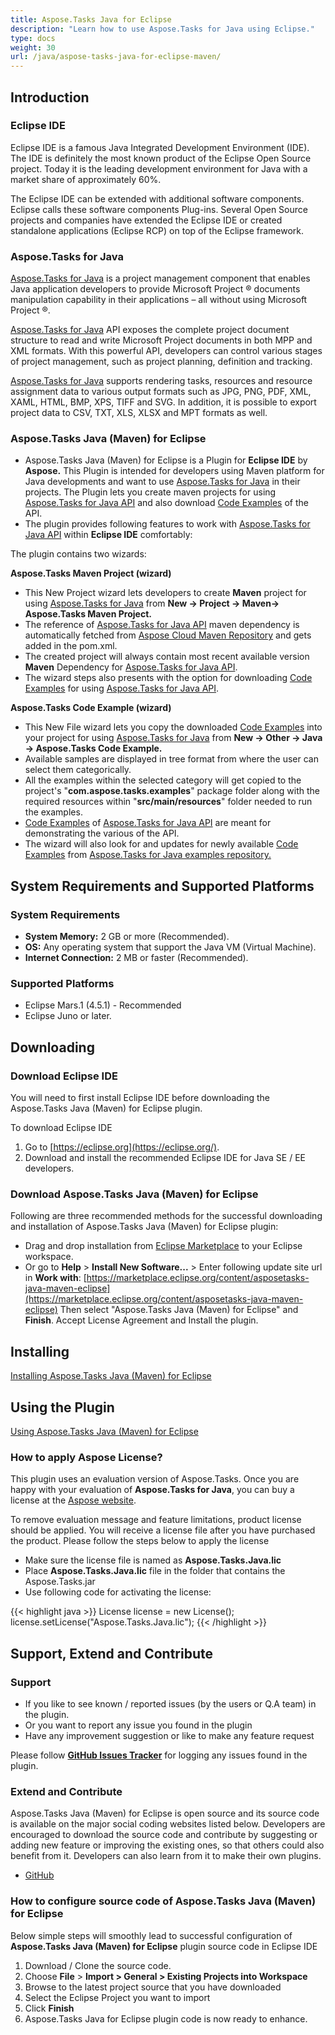 ```yaml
---
title: Aspose.Tasks Java for Eclipse
description: "Learn how to use Aspose.Tasks for Java using Eclipse."
type: docs
weight: 30
url: /java/aspose-tasks-java-for-eclipse-maven/
---
```


## **Introduction**
### **Eclipse IDE**
Eclipse IDE is a famous Java Integrated Development Environment (IDE). The IDE is definitely the most known product of the Eclipse Open Source project. Today it is the leading development environment for Java with a market share of approximately 60%.

The Eclipse IDE can be extended with additional software components. Eclipse calls these software components Plug-ins. Several Open Source projects and companies have extended the Eclipse IDE or created standalone applications (Eclipse RCP) on top of the Eclipse framework.

### **Aspose.Tasks for Java**
[Aspose.Tasks for Java](https://products.aspose.com/tasks/java) is a project management component that enables Java application developers to provide Microsoft Project ® documents manipulation capability in their applications – all without using Microsoft Project ®.

[Aspose.Tasks for Java](https://products.aspose.com/tasks/java) API exposes the complete project document structure to read and write Microsoft Project documents in both MPP and XML formats. With this powerful API, developers can control various stages of project management, such as project planning, definition and tracking.

[Aspose.Tasks for Java](https://products.aspose.com/tasks/java) supports rendering tasks, resources and resource assignment data to various output formats such as JPG, PNG, PDF, XML, XAML, HTML, BMP, XPS, TIFF and SVG. In addition, it is possible to export project data to CSV, TXT, XLS, XLSX and MPT formats as well.

### **Aspose.Tasks Java (Maven) for Eclipse**
- Aspose.Tasks Java (Maven) for Eclipse is a Plugin for **Eclipse IDE** by **Aspose.** This Plugin is intended for developers using Maven platform for Java developments and want to use [Aspose.Tasks for Java](https://products.aspose.com/tasks/java) in their projects. The Plugin lets you create maven projects for using [Aspose.Tasks for Java API](https://products.aspose.com/tasks/java) and also download [Code Examples](https://github.com/aspose-tasks/Aspose.Tasks-for-Java/tree/master/Examples) of the API.
- The plugin provides following features to work with [Aspose.Tasks for Java API](https://products.aspose.com/tasks/java) within **Eclipse IDE** comfortably:

The plugin contains two wizards:

**Aspose.Tasks Maven Project (wizard)**

- This New Project wizard lets developers to create **Maven** project for using [Aspose.Tasks for Java](https://products.aspose.com/tasks/java) from **New -> Project -> Maven-> Aspose.Tasks Maven Project.**
- The reference of [Aspose.Tasks for Java API](https://products.aspose.com/tasks/java) maven dependency is automatically fetched from [Aspose Cloud Maven Repository](https://repository.aspose.com/webapp/#/artifacts/browse/tree/General/repo) and gets added in the pom.xml.
- The created project will always contain most recent available version **Maven** Dependency for [Aspose.Tasks for Java API](https://products.aspose.com/tasks/java).
- The wizard steps also presents with the option for downloading [Code Examples](https://github.com/aspose-tasks/Aspose.Tasks-for-Java/tree/master/Examples) for using [Aspose.Tasks for Java API](https://products.aspose.com/tasks/java).

**Aspose.Tasks Code Example (wizard)**

- This New File wizard lets you copy the downloaded [Code Examples](https://github.com/aspose-tasks/Aspose.Tasks-for-Java/tree/master/Examples) into your project for using [Aspose.Tasks for Java](https://products.aspose.com/tasks/java) from **New -> Other -> Java -> Aspose.Tasks Code Example.**
- Available samples are displayed in tree format from where the user can select them categorically.
- All the examples within the selected category will get copied to the project's "**com.aspose.tasks.examples**" package folder along with the required resources within "**src/main/resources**" folder needed to run the examples.
- [Code Examples](https://github.com/aspose-tasks/Aspose.Tasks-for-Java/tree/master/Examples) of [Aspose.Tasks for Java API](https://products.aspose.com/tasks/java) are meant for demonstrating the various of the API.
- The wizard will also look for and updates for newly available [Code Examples](https://github.com/aspose-tasks/Aspose.Tasks-for-Java/tree/master/Examples) from [Aspose.Tasks for Java examples repository.](https://github.com/aspose-tasks/Aspose.Tasks-for-Java/tree/master/Examples)

## **System Requirements and Supported Platforms**

### **System Requirements**
- **System Memory:** 2 GB or more (Recommended).
- **OS:** Any operating system that support the Java VM (Virtual Machine).
- **Internet Connection:** 2 MB or faster (Recommended).

### **Supported Platforms**
- Eclipse Mars.1 (4.5.1) - Recommended
- Eclipse Juno or later.

## **Downloading**

### **Download Eclipse IDE**
You will need to first install Eclipse IDE before downloading the Aspose.Tasks Java (Maven) for Eclipse plugin.

To download Eclipse IDE

1. Go to [https://eclipse.org](https://eclipse.org/).
2. Download and install the recommended Eclipse IDE for Java SE / EE developers.

### **Download Aspose.Tasks Java (Maven) for Eclipse**
Following are three recommended methods for the successful downloading and installation of Aspose.Tasks Java (Maven) for Eclipse plugin:

- Drag and drop installation from [Eclipse Marketplace](https://marketplace.eclipse.org/content/asposetasks-java-maven-eclipse) to your Eclipse workspace.
- Or go to **Help** > **Install New Software...** > Enter following update site url in **Work with**:
  [https://marketplace.eclipse.org/content/asposetasks-java-maven-eclipse](https://marketplace.eclipse.org/content/asposetasks-java-maven-eclipse)
  Then select "Aspose.Tasks Java (Maven) for Eclipse" and **Finish**. Accept License Agreement and Install the plugin.

## **Installing**

[Installing Aspose.Tasks Java (Maven) for Eclipse](/tasks/java/installing-and-using-aspose-tasks-java-for-eclipse-maven/#InstallingandUsingAspose.TasksJavaforEclipse-Maven-Installing)

## **Using the Plugin**

[Using Aspose.Tasks Java (Maven) for Eclipse](/tasks/java/installing-and-using-aspose-tasks-java-for-eclipse-maven/#InstallingandUsingAspose.TasksJavaforEclipse-Maven-Using)

### **How to apply Aspose License?**
This plugin uses an evaluation version of Aspose.Tasks. Once you are happy with your evaluation of **Aspose.Tasks for Java**, you can buy a license at the [Aspose website](https://purchase.aspose.com/buy).

To remove evaluation message and feature limitations, product license should be applied. You will receive a license file after you have purchased the product. Please follow the steps below to apply the license

- Make sure the license file is named as **Aspose.Tasks.Java.lic**
- Place **Aspose.Tasks.Java.lic** file in the folder that contains the Aspose.Tasks.jar
- Use following code for activating the license: 

{{< highlight java >}}
License license = new License();
license.setLicense("Aspose.Tasks.Java.lic");
{{< /highlight >}}

## **Support, Extend and Contribute**
### **Support**
- If you like to see known / reported issues (by the users or Q.A team) in the plugin.
- Or you want to report any issue you found in the plugin
- Have any improvement suggestion or like to make any feature request

Please follow [**GitHub Issues Tracker**](https://github.com/aspose-tasks/Aspose.Tasks-for-Java/issues) for logging any issues found in the plugin.

### **Extend and Contribute**
Aspose.Tasks Java (Maven) for Eclipse is open source and its source code is available on the major social coding websites listed below. Developers are encouraged to download the source code and contribute by suggesting or adding new feature or improving the existing ones, so that others could also benefit from it. Developers can also learn from it to make their own plugins.

- [GitHub](https://github.com/aspose-tasks/Aspose.Tasks-for-Java/tree/master/Plugins/Aspose.Tasks%20Java%20(Maven)%20for%20Eclipse)

### **How to configure source code of Aspose.Tasks Java (Maven) for Eclipse**
Below simple steps will smoothly lead to successful configuration of **Aspose.Tasks Java (Maven) for Eclipse** plugin source code in Eclipse IDE

1. Download / Clone the source code.
2. Choose **File** > **Import > General > Existing Projects into Workspace**
3. Browse to the latest project source that you have downloaded
4. Select the Eclipse Project you want to import
5. Click **Finish**
6. Aspose.Tasks Java for Eclipse plugin code is now ready to enhance.
